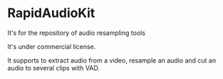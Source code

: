 # RapidAudioKit
It's for the repository of audio resampling tools 

It's under commercial license.


It supports to extract audio from a video, resample an audio and cut an audio to several clips with VAD.
